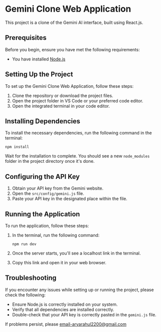 # Gemini Clone Web Application

This project is a clone of the Gemini AI interface, built using React.js.

## Prerequisites

Before you begin, ensure you have met the following requirements:

* You have installed [Node.js](https://nodejs.org/en/download/)

## Setting Up the Project

To set up the Gemini Clone Web Application, follow these steps:

1. Clone the repository or download the project files.
2. Open the project folder in VS Code or your preferred code editor.
3. Open the integrated terminal in your code editor.

## Installing Dependencies

To install the necessary dependencies, run the following command in the terminal:

```
npm install
```

Wait for the installation to complete. You should see a new `node_modules` folder in the project directory once it's done.

## Configuring the API Key

1. Obtain your API key from the Gemini website.
2. Open the `src/config/gemini.js` file.
3. Paste your API key in the designated place within the file.

## Running the Application

To run the application, follow these steps:

1. In the terminal, run the following command:

   ```
   npm run dev
   ```

2. Once the server starts, you'll see a localhost link in the terminal.
3. Copy this link and open it in your web browser.

## Troubleshooting

If you encounter any issues while setting up or running the project, please check the following:

- Ensure Node.js is correctly installed on your system.
- Verify that all dependencies are installed correctly.
- Double-check that your API key is correctly pasted in the `gemini.js` file.

If problems persist, please email-aryarahul2200@gmail.com
